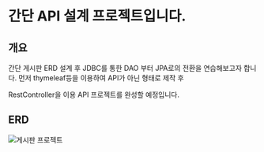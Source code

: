 # 간단 API 설계 프로젝트입니다.

## 개요

간단 게시판 ERD 설계 후 JDBC를 통한 DAO 부터 JPA로의 전환을 연습해보고자 합니다.
먼저 thymeleaf등을 이용하여 API가 아닌 형태로 제작 후

RestController을 이용 API 프로젝트를 완성할 예정입니다.

## ERD

![게시판 프로젝트](https://user-images.githubusercontent.com/46413809/185789863-c8f73e4b-2a26-455d-a74a-2d7a754f9a1b.PNG)
